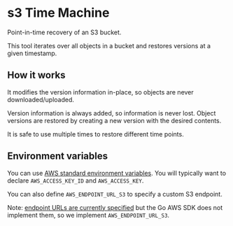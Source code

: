 # s3 Time Machine

Point-in-time recovery of an S3 bucket.

This tool iterates over all objects in a bucket and restores versions at a given timestamp.

## How it works

It modifies the version information in-place, so objects are never downloaded/uploaded.


Version information is always added, so information is never lost. Object versions are restored by creating a new 
version with the desired contents.

It is safe to use multiple times to restore different time points.

## Environment variables

You can use [AWS standard environment variables](https://github.com/aws/aws-sdk-go-v2/blob/main/config/env_config.go#L4).
You will typically want to declare `AWS_ACCESS_KEY_ID` and `AWS_ACCESS_KEY`.


You can also define `AWS_ENDPOINT_URL_S3` to specify a custom S3 endpoint.

Note: [endpoint URLs are currently specified](https://docs.aws.amazon.com/sdkref/latest/guide/feature-ss-endpoints.html) but the Go AWS SDK does not implement them, so we implement `AWS_ENDPOINT_URL_S3`.
